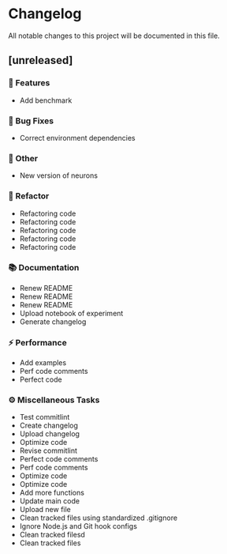 # Changelog

All notable changes to this project will be documented in this file.
## [unreleased]

### 🚀 Features

- Add benchmark

### 🐛 Bug Fixes

- Correct environment dependencies

### 💼 Other

- New version of neurons

### 🚜 Refactor

- Refactoring code
- Refactoring code
- Refactoring code
- Refactoring code
- Refactoring code

### 📚 Documentation

- Renew README
- Renew README
- Renew README
- Upload notebook of experiment
- Generate changelog

### ⚡ Performance

- Add examples
- Perf code comments
- Perfect code

### ⚙️ Miscellaneous Tasks

- Test commitlint
- Create changelog
- Upload changelog
- Optimize code
- Revise commitlint
- Perfect code comments
- Perf code comments
- Optimize code
- Optimize code
- Add more functions
- Update main code
- Upload new file
- Clean tracked files using standardized .gitignore
- Ignore Node.js and Git hook configs
- Clean tracked filesd
- Clean tracked files

<!-- generated by git-cliff -->
